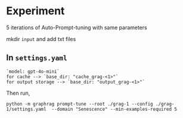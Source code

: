 # Experiment
5 iterations  of Auto-Prompt-tuning with same parameters



mkdir `input` and add txt files
## In `settings.yaml`

    `model: gpt-4o-mini`
    for cache --> `base_dir: "cache_grag-<1>"`
    for output storage --> `base_dir: "output_grag-<1>"`

Then run,

`python -m graphrag prompt-tune --root ./grag-1 --config ./grag-1/settings.yaml  --domain "Senescence" --min-examples-required 5`